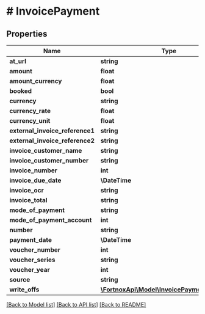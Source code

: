 # # InvoicePayment

## Properties

Name | Type | Description | Notes
------------ | ------------- | ------------- | -------------
**at_url** | **string** |  | [optional]
**amount** | **float** |  | [optional]
**amount_currency** | **float** |  | [optional]
**booked** | **bool** |  | [optional]
**currency** | **string** |  | [optional]
**currency_rate** | **float** |  | [optional]
**currency_unit** | **float** |  | [optional]
**external_invoice_reference1** | **string** |  | [optional]
**external_invoice_reference2** | **string** |  | [optional]
**invoice_customer_name** | **string** |  | [optional]
**invoice_customer_number** | **string** |  | [optional]
**invoice_number** | **int** |  |
**invoice_due_date** | **\DateTime** |  | [optional]
**invoice_ocr** | **string** |  | [optional]
**invoice_total** | **string** |  | [optional]
**mode_of_payment** | **string** |  | [optional]
**mode_of_payment_account** | **int** |  | [optional]
**number** | **string** |  | [optional]
**payment_date** | **\DateTime** |  | [optional]
**voucher_number** | **int** |  | [optional]
**voucher_series** | **string** |  | [optional]
**voucher_year** | **int** |  | [optional]
**source** | **string** |  | [optional]
**write_offs** | [**\FortnoxApi\Model\InvoicePaymentWriteOff[]**](InvoicePaymentWriteOff.md) |  | [optional]

[[Back to Model list]](../../README.md#models) [[Back to API list]](../../README.md#endpoints) [[Back to README]](../../README.md)
